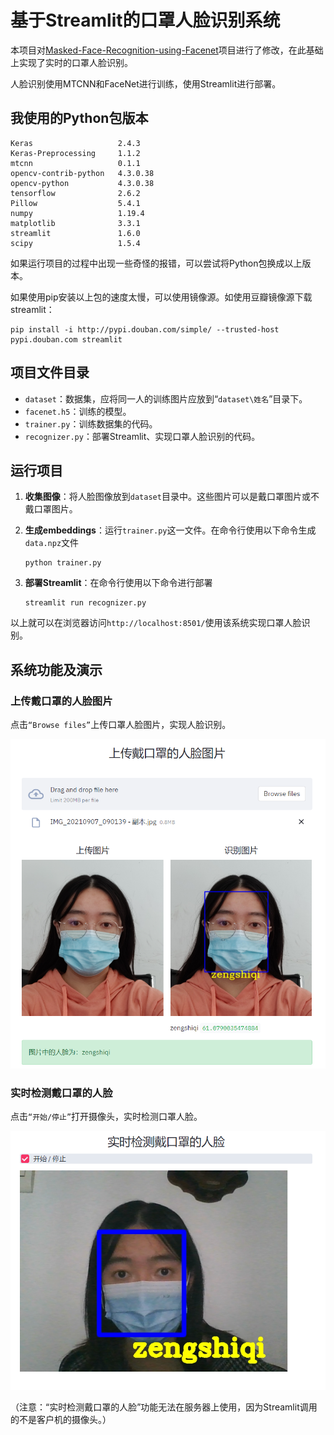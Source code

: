 # 基于Streamlit的口罩人脸识别系统

本项目对[Masked-Face-Recognition-using-Facenet](https://github.com/Nagasai524/Masked-Face-Recognition-using-Facenet)项目进行了修改，在此基础上实现了实时的口罩人脸识别。

人脸识别使用MTCNN和FaceNet进行训练，使用Streamlit进行部署。



## 我使用的Python包版本

```
Keras                   2.4.3
Keras-Preprocessing     1.1.2
mtcnn                   0.1.1
opencv-contrib-python   4.3.0.38
opencv-python           4.3.0.38
tensorflow              2.6.2
Pillow                  5.4.1
numpy                   1.19.4
matplotlib              3.3.1
streamlit               1.6.0
scipy                   1.5.4
```

如果运行项目的过程中出现一些奇怪的报错，可以尝试将Python包换成以上版本。

如果使用pip安装以上包的速度太慢，可以使用镜像源。如使用豆瓣镜像源下载streamlit：

```
pip install -i http://pypi.douban.com/simple/ --trusted-host pypi.douban.com streamlit
```



## 项目文件目录

* `dataset`：数据集，应将同一人的训练图片应放到“`dataset\姓名`”目录下。
* `facenet.h5`：训练的模型。
* `trainer.py`：训练数据集的代码。
* `recognizer.py`：部署Streamlit、实现口罩人脸识别的代码。



## 运行项目

1. **收集图像**：将人脸图像放到`dataset`目录中。这些图片可以是戴口罩图片或不戴口罩图片。

2. **生成embeddings**：运行`trainer.py`这一文件。在命令行使用以下命令生成`data.npz`文件

   ```
   python trainer.py
   ```

3. **部署Streamlit**：在命令行使用以下命令进行部署

   ```
   streamlit run recognizer.py
   ```

以上就可以在浏览器访问`http://localhost:8501/`使用该系统实现口罩人脸识别。



## 系统功能及演示

### 上传戴口罩的人脸图片

点击`“Browse files”`上传口罩人脸图片，实现人脸识别。

![上传戴口罩的人脸图片](https://github.com/Shadowckk/-/blob/main/效果图1.png)

### 实时检测戴口罩的人脸

点击`“开始/停止”`打开摄像头，实时检测口罩人脸。

![实时检测戴口罩的人脸](https://github.com/Shadowckk/-/blob/main/效果图2.png)

（注意：“实时检测戴口罩的人脸”功能无法在服务器上使用，因为Streamlit调用的不是客户机的摄像头。）
